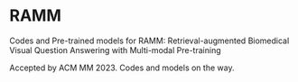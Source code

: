 # RAMM
Codes and Pre-trained models for RAMM: Retrieval-augmented Biomedical Visual Question Answering with Multi-modal Pre-training

Accepted by ACM MM 2023.
Codes and models on the way.
